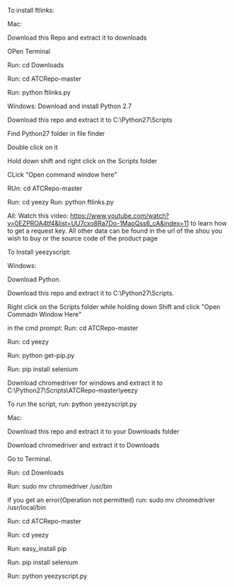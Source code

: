 To install ftlinks:

Mac:

Download this Repo and extract it to downloads

OPen Terminal

Run: cd Downloads

Run: cd ATCRepo-master

Run: python ftlinks.py

Windows:
Download and install Python 2.7

Download this repo and extract it to C:\Python27\Scripts

Find Python27 folder in file finder

Double click on it

Hold down shift and right click on the Scripts folder

CLick "Open command window here"

RUn: cd ATCRepo-master

Run: cd yeezy
Run: python ftlinks.py

All:
Watch this video: https://www.youtube.com/watch?v=0EZPROA4tf4&list=UU7cxo8Ra7Do-1MaoQss6_cA&index=11 to learn how to get a request key.
All other data can be found in the url of the shou you wish to buy or the source code of the product page

To Install yeezyscript:

Windows:

Download Python. 

Download this repo and extract it to C:\Python27\Scripts. 

Right click on the Scripts folder while holding down Shift and click "Open Commadn Window Here"

in the cmd prompt: Run: cd ATCRepo-master

Run: cd yeezy

Run: python get-pip.py

Run: pip install selenium

Download chromedriver for windows and extract it to C:\Python27\Scripts\ATCRepo-master\yeezy

To run the script, run: python yeezyscript.py

Mac:

Download this repo and extract it to your Downloads folder

Download chromedriver and extract it to Downloads

Go to Terminal.

Run: cd Downloads

Run: sudo mv chromedriver /usr/bin

If you get an error(Operation not permitted) run: sudo mv chromedriver /usr/local/bin 

Run: cd ATCRepo-master

Run: cd yeezy

Run: easy_install pip

Run: pip install selenium

Run: python yeezyscript.py

